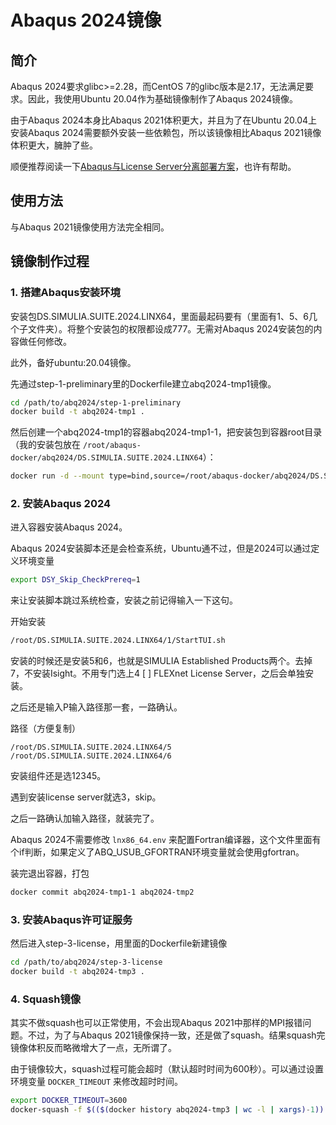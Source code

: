 # Abaqus 2024镜像

## 简介

Abaqus 2024要求glibc>=2.28，而CentOS 7的glibc版本是2.17，无法满足要求。因此，我使用Ubuntu 20.04作为基础镜像制作了Abaqus 2024镜像。

由于Abaqus 2024本身比Abaqus 2021体积更大，并且为了在Ubuntu 20.04上安装Abaqus 2024需要额外安装一些依赖包，所以该镜像相比Abaqus 2021镜像体积更大，臃肿了些。

顺便推荐阅读一下[Abaqus与License Server分离部署方案](../abq_license_separated/README.md)，也许有帮助。

## 使用方法

与Abaqus 2021镜像使用方法完全相同。

## 镜像制作过程

### 1. 搭建Abaqus安装环境

安装包DS.SIMULIA.SUITE.2024.LINX64，里面最起码要有（里面有1、5、6几个子文件夹）。将整个安装包的权限都设成777。无需对Abaqus 2024安装包的内容做任何修改。

此外，备好ubuntu:20.04镜像。

先通过step-1-preliminary里的Dockerfile建立abq2024-tmp1镜像。

```bash
cd /path/to/abq2024/step-1-preliminary
docker build -t abq2024-tmp1 .
```

然后创建一个abq2024-tmp1的容器abq2024-tmp1-1，把安装包到容器root目录（我的安装包放在 `/root/abaqus-docker/abq2024/DS.SIMULIA.SUITE.2024.LINX64`）：

```bash
docker run -d --mount type=bind,source=/root/abaqus-docker/abq2024/DS.SIMULIA.SUITE.2024.LINX64,target=/root/DS.SIMULIA.SUITE.2024.LINX64 --name abq2024-tmp1-1 abq2024-tmp1
```

### 2. 安装Abaqus 2024

进入容器安装Abaqus 2024。

Abaqus 2024安装脚本还是会检查系统，Ubuntu通不过，但是2024可以通过定义环境变量

```bash
export DSY_Skip_CheckPrereq=1
```

来让安装脚本跳过系统检查，安装之前记得输入一下这句。

开始安装

```bash
/root/DS.SIMULIA.SUITE.2024.LINX64/1/StartTUI.sh
```

安装的时候还是安装5和6，也就是SIMULIA Established Products两个。去掉7，不安装Isight。不用专门选上4 [ ] FLEXnet License Server，之后会单独安装。

之后还是输入P输入路径那一套，一路确认。

路径（方便复制）

```plain
/root/DS.SIMULIA.SUITE.2024.LINX64/5
/root/DS.SIMULIA.SUITE.2024.LINX64/6
```

安装组件还是选12345。

遇到安装license server就选3，skip。

之后一路确认加输入路径，就装完了。

Abaqus 2024不需要修改 `lnx86_64.env` 来配置Fortran编译器，这个文件里面有个if判断，如果定义了ABQ_USUB_GFORTRAN环境变量就会使用gfortran。

装完退出容器，打包

```bash
docker commit abq2024-tmp1-1 abq2024-tmp2
```

### 3. 安装Abaqus许可证服务

然后进入step-3-license，用里面的Dockerfile新建镜像

```bash
cd /path/to/abq2024/step-3-license
docker build -t abq2024-tmp3 .
```

### 4. Squash镜像

其实不做squash也可以正常使用，不会出现Abaqus 2021中那样的MPI报错问题。不过，为了与Abaqus 2021镜像保持一致，还是做了squash。结果squash完镜像体积反而略微增大了一点，无所谓了。

由于镜像较大，squash过程可能会超时（默认超时时间为600秒）。可以通过设置环境变量 `DOCKER_TIMEOUT` 来修改超时时间。

```bash
export DOCKER_TIMEOUT=3600
docker-squash -f $(($(docker history abq2024-tmp3 | wc -l | xargs)-1)) -t abq2024:latest abq2024-tmp3
```

